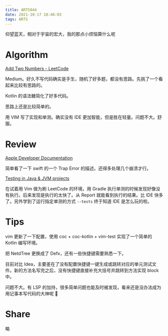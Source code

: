 ```yaml
---
title: ARTS044
date: 2021-10-17 18:46:03
tags: ARTS
---
```


仰望蓝天，相对于宇宙的宏大，我的那点小烦恼算什么呢

<!--more-->

# Algorithm

[Add Two Numbers - LeetCode](https://leetcode.com/problems/add-two-numbers/)

Medium。好久不写代码确实是手生，随机了好多题，都没有思路。先挑了一个看起来比较有思路的。

Kotlin 的语法糖简化了好多代码。

思路上还是比较简单的。

用 VIM 写了实现和单测。确实没有 IDE 更加智能，但是胜在轻量。问题不大。舒服。

# Review

[Apple Developer Documentation](https://developer.apple.com/documentation/xcode/addressing-crashes-from-swift-runtime-errors)

简单看了一下 swift 的一个 Trap Error 的描述。还得多处理几个崩溃才行。

[Testing in Java & JVM projects](https://docs.gradle.org/current/userguide/java_testing.html)

在试着用 Vim 做为刷 LeetCode 的环境，用 Gradle 执行单测的时候发现好像没有执行。后来发现是执行的太快了。从 Report 就能看到执行的结果。比 IDE 快多了。另外学到了运行指定单测的方式 `--tests` 终于知道 IDE 是怎么玩的啦。

# Tips

vim 更新了一下配置，使用 coc + coc-kotlin + vim-test 实现了一个简单的 Kotlin 编写环境。

把 NetdTree 更换成了 Defx，还有一些快捷键需要熟悉一下。

目前对比 Idea，主要差在了没有配置快捷键一键生成或跳转对应的单元测试文件。新的方法名写完之后，没有快捷键直接补充大括号并跳转到方法实现 block 中。

问题不大。有 LSP 的加持，很多简单问题也能及时被发现，看来还是没办法成为用记事本写代码的大神呢 👻

# Share

略
